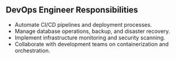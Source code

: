 ## DevOps Engineer Responsibilities

- Automate CI/CD pipelines and deployment processes.
- Manage database operations, backup, and disaster recovery.
- Implement infrastructure monitoring and security scanning.
- Collaborate with development teams on containerization and orchestration. 